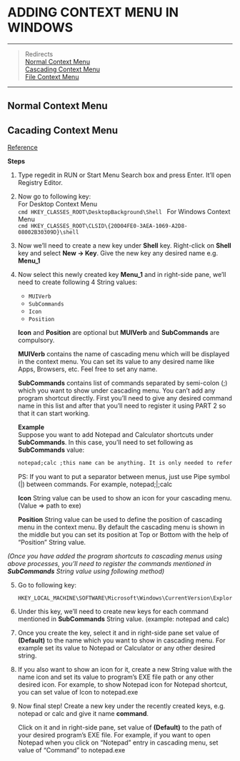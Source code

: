 # ADDING CONTEXT MENU IN WINDOWS
_________________
> Redirects  
> [Normal Context Menu](#normal-context-menu)  
> [Cascading Context Menu](#cascading-context-menu)  
> [File Context Menu](#file-context-menu)  
________________________________________________________
## Normal Context Menu

## Cacading Context Menu
[Reference](https://www.askvg.com/add-cascading-menus-for-your-favorite-programs-in-windows-7-desktop-context-menu/)  

__Steps__
1. Type regedit in RUN or Start Menu Search box and press Enter. It’ll open Registry Editor.  

2. Now go to following key:  
    For Desktop Context Menu  
        ````cmd
        HKEY_CLASSES_ROOT\DesktopBackground\Shell
        ````
    For Windows Context Menu  
        ````cmd
        HKEY_CLASSES_ROOT\CLSID\{20D04FE0-3AEA-1069-A2D8-08002B30309D}\shell
        ````  

3. Now we’ll need to create a new key under __Shell__ key. Right-click on __Shell__ key and select __New -> Key__. Give the new key any desired name e.g. __Menu_1__  

4. Now select this newly created key __Menu_1__ and in right-side pane, we’ll need to create following 4 String values:
    * `MUIVerb`
    * `SubCommands`
    * `Icon`
    * `Position`  

    __Icon__ and __Position__ are optional but __MUIVerb__ and __SubCommands__ are compulsory.

    __MUIVerb__ contains the name of cascading menu which will be displayed in the context menu. You can set its value to any desired name like Apps, Browsers, etc. Feel free to set any name.

    __SubCommands__ contains list of commands separated by semi-colon (;) which you want to show under cascading menu. You can’t add any program shortcut directly. First you’ll need to give any desired command name in this list and after that you’ll need to register it using PART 2 so that it can start working.
    
    __Example__  
    Suppose you want to add Notepad and Calculator shortcuts under __SubCommands__. In this case, you’ll need to set following as __SubCommands__ value:
    ````cmd
    notepad;calc ;this name can be anything. It is only needed to reference in latter phase
    ````
    PS: If you want to put a separator between menus, just use Pipe symbol (|) between commands. For example, notepad;|;calc
    
    __Icon__ String value can be used to show an icon for your cascading menu. (Value => path to exe)
    
    __Position__ String value can be used to define the position of cascading menu in the context menu. By default the cascading menu is shown in the middle but you can set its position at Top or Bottom with the help of “Position” String value.
    
_(Once you have added the program shortcuts to cascading menus using above processes, you’ll need to register the commands mentioned in __SubCommands__ String value using following method)_

5. Go to following key:  
    ````
    HKEY_LOCAL_MACHINE\SOFTWARE\Microsoft\Windows\CurrentVersion\Explorer\CommandStore\Shell
    ````  
6. Under this key, we’ll need to create new keys for each command mentioned in __SubCommands__ String value. (example: notepad and calc)

7.  Once you create the key, select it and in right-side pane set value of __(Default)__ to the name which you want to show in cascading menu. For example set its value to Notepad or Calculator or any other desired string.

8. If you also want to show an icon for it, create a new String value with the name icon and set its value to program’s EXE file path or any other desired icon. For example, to show Notepad icon for Notepad shortcut, you can set value of Icon to notepad.exe

9. Now final step! Create a new key under the recently created keys, e.g. notepad or calc and give it name __command__.

    Click on it and in right-side pane, set value of __(Default)__ to the path of your desired program’s EXE file. For example, if you want to open Notepad when you click on “Notepad” entry in cascading menu, set value of “Command” to notepad.exe